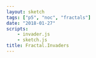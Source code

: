 ```yaml
---
layout: sketch
tags: ["p5", "noc", "fractals"]
date: "2018-01-27"
scripts: 
    - invader.js
    - sketch.js
title: Fractal.Invaders
---
```


